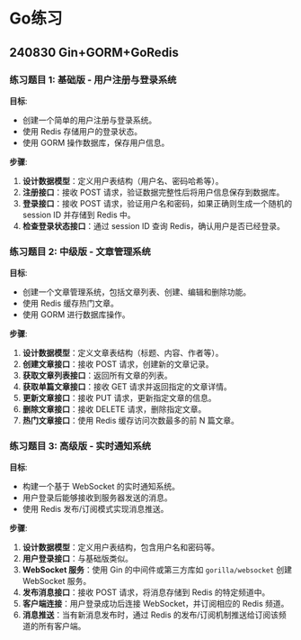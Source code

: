 # Go练习

## 240830 Gin+GORM+GoRedis

### 练习题目 1: 基础版 - 用户注册与登录系统

**目标**:

- 创建一个简单的用户注册与登录系统。
- 使用 Redis 存储用户的登录状态。
- 使用 GORM 操作数据库，保存用户信息。

**步骤**:

1. **设计数据模型**：定义用户表结构（用户名、密码哈希等）。
2. **注册接口**：接收 POST 请求，验证数据完整性后将用户信息保存到数据库。
3. **登录接口**：接收 POST 请求，验证用户名和密码，如果正确则生成一个随机的 session ID 并存储到 Redis 中。
4. **检查登录状态接口**：通过 session ID 查询 Redis，确认用户是否已经登录。

### 练习题目 2: 中级版 - 文章管理系统

**目标**:

- 创建一个文章管理系统，包括文章列表、创建、编辑和删除功能。
- 使用 Redis 缓存热门文章。
- 使用 GORM 进行数据库操作。

**步骤**:

1. **设计数据模型**：定义文章表结构（标题、内容、作者等）。
2. **创建文章接口**：接收 POST 请求，创建新的文章记录。
3. **获取文章列表接口**：返回所有文章的列表。
4. **获取单篇文章接口**：接收 GET 请求并返回指定的文章详情。
5. **更新文章接口**：接收 PUT 请求，更新指定文章的信息。
6. **删除文章接口**：接收 DELETE 请求，删除指定文章。
7. **热门文章接口**：使用 Redis 缓存访问次数最多的前 N 篇文章。

### 练习题目 3: 高级版 - 实时通知系统

**目标**:

- 构建一个基于 WebSocket 的实时通知系统。
- 用户登录后能够接收到服务器发送的消息。
- 使用 Redis 发布/订阅模式实现消息推送。

**步骤**:

1. **设计数据模型**：定义用户表结构，包含用户名和密码等。
2. **用户登录接口**：与基础版类似。
3. **WebSocket 服务**：使用 Gin 的中间件或第三方库如 `gorilla/websocket` 创建 WebSocket 服务。
4. **发布消息接口**：接收 POST 请求，将消息存储到 Redis 的特定频道中。
5. **客户端连接**：用户登录成功后连接 WebSocket，并订阅相应的 Redis 频道。
6. **消息推送**：当有新消息发布时，通过 Redis 的发布/订阅机制推送给订阅该频道的所有客户端。
